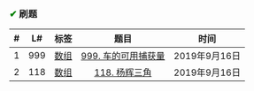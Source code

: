 
### <font color="green">✔</font> 刷题

\# | L# | 标签 | 题目 | 时间
 :-: | :-: | :-: | :-: |:-:
 1 | 999 |  <a href="https://github.com/xdxTao/LeetCode/tree/master/%E9%A2%98%E8%A7%A3(titleSolution)/%E6%95%B0%E7%BB%84(array)">数组</a>  |<a href="https://github.com/xdxTao/LeetCode/blob/master/%E9%A2%98%E8%A7%A3(titleSolution)/%E6%95%B0%E7%BB%84(array)/999.%20%E8%BD%A6%E7%9A%84%E5%8F%AF%E7%94%A8%E6%8D%95%E8%8E%B7%E9%87%8F.md"> 999. 车的可用捕获量</a> | 2019年9月16日
  2 | 118 |  <a href="https://github.com/xdxTao/LeetCode/tree/master/%E9%A2%98%E8%A7%A3(titleSolution)/%E6%95%B0%E7%BB%84(array)">数组</a>  |<a href="https://github.com/xdxTao/LeetCode/blob/master/%E9%A2%98%E8%A7%A3(titleSolution)/%E6%95%B0%E7%BB%84(array)/118. 杨辉三角.md"> 118. 杨辉三角</a> | 2019年9月16日

